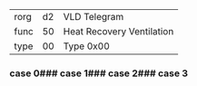 
|    |   |   |
| -- | - | - |
| rorg | d2 | VLD Telegram |
| func | 50 | Heat Recovery Ventilation |
| type | 00 | Type 0x00 |

### case 0### case 1### case 2### case 3
  